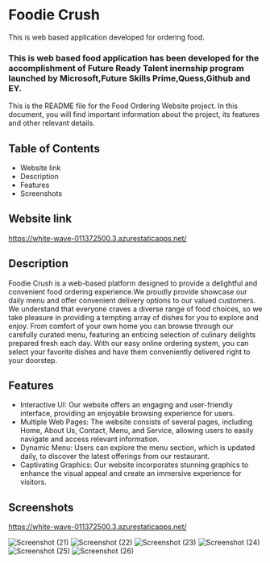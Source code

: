 # Foodie Crush
This is web based application developed for ordering food.
### This is web based food application has been developed for the accomplishment of Future Ready Talent inernship program launched by Microsoft,Future Skills Prime,Quess,Github and EY.

This is the README file for the Food Ordering Website project. In this document, you will find important information about the project, its features and other relevant details.

## Table of Contents
- Website link
- Description
- Features
- Screenshots

## Website link
 https://white-wave-011372500.3.azurestaticapps.net/ 
 
 ## Description
 Foodie Crush is a web-based platform designed to provide a delightful and convenient food ordering experience.We proudly provide showcase our daily menu and offer    convenient delivery options to our valued customers. We understand that everyone craves a diverse range of food choices, so we take pleasure in providing a tempting array of dishes for you to explore and enjoy. From comfort of your own home you can browse through our carefully curated menu, featuring an enticing selection of culinary delights prepared fresh each day. With our easy online ordering system, you can select your favorite dishes and have them conveniently delivered right to your doorstep.
 
 ## Features
- Interactive UI: Our website offers an engaging and user-friendly interface, providing an enjoyable browsing experience for users.
- Multiple Web Pages: The website consists of several pages, including Home, About Us, Contact, Menu, and Service, allowing users to easily navigate and access relevant       information.
- Dynamic Menu: Users can explore the menu section, which is updated daily, to discover the latest offerings from our restaurant.
- Captivating Graphics: Our website incorporates stunning graphics to enhance the visual appeal and create an immersive experience for visitors.

## Screenshots
https://white-wave-011372500.3.azurestaticapps.net/ 

![Screenshot (21)](https://github.com/Surya1544/Website_food/assets/86053290/c8c0a185-4c02-4d86-90fe-d2317d8008f1)
![Screenshot (22)](https://github.com/Surya1544/Website_food/assets/86053290/8b1f0684-0a2b-4aa6-ada1-4eaf5cce0a66)
![Screenshot (23)](https://github.com/Surya1544/Website_food/assets/86053290/33bf27b7-96f5-4699-99a8-8d685ab83b6c)
![Screenshot (24)](https://github.com/Surya1544/Website_food/assets/86053290/5272046f-5d75-4727-b72a-ce3b04d6740f)
![Screenshot (25)](https://github.com/Surya1544/Website_food/assets/86053290/2ded5ac1-3727-47cc-b094-2406759395ee)
![Screenshot (26)](https://github.com/Surya1544/Website_food/assets/86053290/c72a720e-e8e8-42e4-a96d-300eddfc8c3e)

